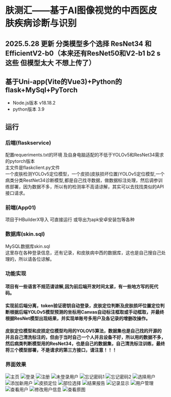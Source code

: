 # 肤测汇——基于AI图像视觉的中西医皮肤疾病诊断与识别

## 2025.5.28 更新 分类模型多个选择 ResNet34 和EfficientV2-b0（本来还有ResNet50和V2-b1 b2 s这些 但模型太大 不想上传了）


## 基于Uni-app(Vite的Vue3)+Python的flask+MySql+PyTorch
* Node.js版本 v18.18.2
* python版本 3.9
## 运行
### 后端(flaskservice)
配置requeriments.txt的环境 及自身电脑适配的不低于YOLOv5和ResNet34需求的pytorch版本  
主文件是flaskclient.py文件  
一个皮肤检测YOLOv5定位模型，一个皮损(皮肤损坏位置)YOLOv5定位模型,一个病类分类RestNet34诊断模型,都是自己找寻数据，做数据标注处理，然后调参训练部署，因为数据不多，所以有的检测率不高请谅解，其实可以去找找类似的API接口请求。
### 前端(App01)
项目于HBuilderX导入
可直接运行 或导出为apk安卓安装包等各种
### 数据库(skin.sql)
MySQL数据库skin.sql  
这里存在各种登录信息，还有记录，和皮肤病中西的数据库，这也是自己搜自己处理的，所以请各位谅解。
### 功能实现
#### 项目有一些语言不规范请谅解,因为前后端开发时间太紧，有一些地方写的死代码。
#### 实现前后端分离，token验证密钥自动登录，皮肤定位判断及皮肤损坏位置定位判断根据后端YOLOv5模型预测的坐标用Canvas自动标注框取或手动框取，并最终根据ResNet模型出现结果，并实现单账号多用户及各记录的增删改操作。
#### 皮肤定位模型和皮损定位模型均用的YOLOV5算法，数据集也是自己找的开源的并且自己清洗标注的，但由于当时自己一个人并且设备不好，所以用的数据不多，然后病类判断模型用的ResNet34，也是自己的数据集，自己清洗标注训练，最终将三个模型部署，不是请求的第三方接口，请注意！！！
### 界面效果
![主页](https://github.com/QiuHPcode/picture/blob/master/%E4%B8%BB%E9%A1%B5.png)
![登录](https://github.com/QiuHPcode/picture/blob/master/%E7%99%BB%E5%BD%95.png)
![注册](https://github.com/QiuHPcode/picture/blob/master/%E6%B3%A8%E5%86%8C.png)
![未登录用户](https://github.com/QiuHPcode/picture/blob/master/%E6%9C%AA%E7%99%BB%E5%BD%95%E7%94%A8%E6%88%B7.png)
![忘记密码1](https://github.com/QiuHPcode/picture/blob/master/%E5%BF%98%E8%AE%B0%E5%AF%86%E7%A0%811.png)
![忘记密码2](https://github.com/QiuHPcode/picture/blob/master/%E5%BF%98%E8%AE%B0%E5%AF%86%E7%A0%812.png)
![选择用户](https://github.com/QiuHPcode/picture/blob/master/%E9%80%89%E6%8B%A9%E7%94%A8%E6%88%B7.png)
![添加新用户](https://github.com/QiuHPcode/picture/blob/master/%E6%B7%BB%E5%8A%A0%E6%96%B0%E7%94%A8%E6%88%B7.png)
![皮损定位](https://github.com/QiuHPcode/picture/blob/master/%E7%9A%AE%E6%8D%9F%E5%AE%9A%E4%BD%8D.png)
![部位选择](https://github.com/QiuHPcode/picture/blob/master/%E9%83%A8%E4%BD%8D%E9%80%89%E6%8B%A9.png)
![结果报告](https://github.com/QiuHPcode/picture/blob/master/%E7%BB%93%E6%9E%9C%E6%8A%A5%E5%91%8A.png)
![记录显示](https://github.com/QiuHPcode/picture/blob/master/%E8%AE%B0%E5%BD%95%E6%98%BE%E7%A4%BA.png)
![用户管理](https://github.com/QiuHPcode/picture/blob/master/%E7%94%A8%E6%88%B7%E7%AE%A1%E7%90%86.png)
![查看用户](https://github.com/QiuHPcode/picture/blob/master/%E6%9F%A5%E7%9C%8B%E7%94%A8%E6%88%B7.png)
![修改用户信息](https://github.com/QiuHPcode/picture/blob/master/%E4%BF%AE%E6%94%B9%E7%94%A8%E6%88%B7%E4%BF%A1%E6%81%AF.png)
![查看原图](https://github.com/QiuHPcode/picture/blob/master/%E6%9F%A5%E7%9C%8B%E5%8E%9F%E5%9B%BE.png)
